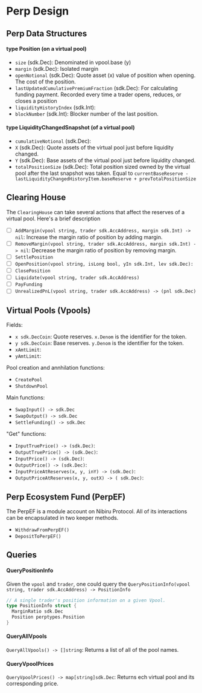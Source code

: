 # Perp Design 

## Perp Data Structures

#### type Position (on a virtual pool)

- `size` (sdk.Dec): Denominated in vpool.base (y)
- `margin` (sdk.Dec): Isolated margin
- `openNotional` (sdk.Dec): Quote asset (x) value of position when opening. The cost of the position.
- `lastUpdatedCumulativePremiumFraction` (sdk.Dec): For calculating funding payment. Recorded every time a trader opens, reduces, or closes a position
- `liquidityHistoryIndex` (sdk.Int): 
- `blockNumber` (sdk.Int): Blocker number of the last position.

#### type LiquidityChangedSnapshot (of a virtual pool)

- `cumulativeNotional` (sdk.Dec):
- `X` (sdk.Dec): Quote assets of the virtual pool just before liquidity changed.
- `Y` (sdk.Dec): Base assets of the virtual pool just before liquidity changed.
- `totalPositionSize` (sdk.Dec): Total position sized owned by the virtual pool after the last snapshot was taken. Equal to `currentBaseReserve - lastLiquidityChangedHistoryItem.baseReserve + prevTotalPositionSize`

## Clearing House

The `ClearingHouse` can take several actions that affect the reserves of a virtual pool. Here's a brief description 
- [ ] `AddMargin(vpool string, trader sdk.AccAddress, margin sdk.Int) -> nil`: Increase the margin ratio of position by adding margin.
- [ ] `RemoveMargin(vpool string, trader sdk.AccAddress, margin sdk.Int) -> nil`: Decrease the margin ratio of position by removing margin.
- [ ] `SettlePosition`
- [ ] `OpenPosition(vpool string, isLong bool, yIn sdk.Int, lev sdk.Dec):`
- [ ] `ClosePosition`
- [ ] `Liquidate(vpool string, trader sdk.AccAddress)`
- [ ] `PayFunding`
- [ ] `UnrealizedPnL(vpool string, trader sdk.AccAddress) -> (pnl sdk.Dec)`

## Virtual Pools (Vpools)

Fields:
- `x sdk.DecCoin`: Quote reserves. `x.Denom` is the identifier for the token.
- `y sdk.DecCoin`: Base reserves. `y.Denom` is the identifier for the token.
- `xAmtLimit`:
- `yAmtLimit`:

Pool creation and annhilation functions:
- `CreatePool`
- `ShutdownPool`

Main functions:
- `SwapInput() -> sdk.Dec`
- `SwapOutput() -> sdk.Dec` 
- `SettleFunding() -> sdk.Dec`

"Get" functions:
- `InputTruePrice() -> (sdk.Dec)`:
- `OutputTruePrice() -> (sdk.Dec)`:
- `InputPrice() -> (sdk.Dec)`:
- `OutputPrice() -> (sdk.Dec)`:
- `InputPriceAtReserves(x, y, inY) -> (sdk.Dec)`: 
- `OutputPriceAtReserves(x, y, outX) -> ( sdk.Dec)`: 

## Perp Ecosystem Fund (PerpEF)

The PerpEF is a module account on Nibiru Protocol. All of its interactions can be encapsulated in two keeper methods.
- `WithdrawFromPerpEF()`
- `DepositToPerpEF()`


## Queries

#### QueryPositionInfo

Given the `vpool` and `trader`, one could query the 
`QueryPositionInfo(vpool string, trader sdk.AccAddress) -> PositionInfo`

```go
// A single trader's position information on a given Vpool.
type PositionInfo struct {
  MarginRatio sdk.Dec
  Position perptypes.Position
}
```

#### QueryAllVpools

`QueryAllVpools() -> []string`: Returns a list of all of the pool names.

#### QueryVpoolPrices

`QueryVpoolPrices() -> map[string]sdk.Dec`: Returns ech virtual pool and its corresponding price.


